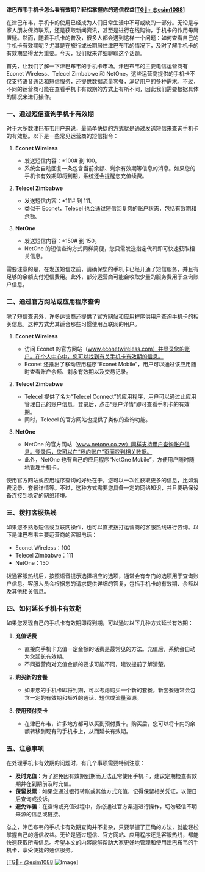 **津巴布韦手机卡怎么看有效期？轻松掌握你的通信权益[[TG💪+ @esim1088](https://t.me/s/esim1088)]**

在津巴布韦，手机卡的使用已经成为人们日常生活中不可或缺的一部分。无论是与家人朋友保持联系，还是获取新闻资讯，甚至是进行在线购物，手机卡的作用毋庸置疑。然而，随着手机卡的普及，很多人都会遇到这样一个问题：如何查看自己的手机卡有效期呢？尤其是在旅行或长期居住津巴布韦的情况下，及时了解手机卡的有效期显得尤为重要。今天，我们就来详细聊聊这个话题。

首先，让我们了解一下津巴布韦的手机卡市场。津巴布韦的主要电信运营商有 Econet Wireless、Telecel Zimbabwe 和 NetOne。这些运营商提供的手机卡不仅支持语音通话和短信服务，还提供数据流量套餐，满足用户的多种需求。不过，不同的运营商可能在查看手机卡有效期的方式上有所不同，因此我们需要根据具体的情况来进行操作。

### **一、通过短信查询手机卡有效期**

对于大多数津巴布韦用户来说，最简单快捷的方式就是通过发送短信来查询手机卡的有效期。以下是一些常见运营商的短信指令：

1. **Econet Wireless**
   - 发送短信内容：*100# 到 100。
   - 系统会自动回复一条包含当前余额、剩余有效期等信息的消息。如果您的手机卡有效期即将到期，系统还会提醒您充值续费。

2. **Telecel Zimbabwe**
   - 发送短信内容：*111# 到 111。
   - 类似于 Econet，Telecel 也会通过短信回复您的账户状态，包括有效期和余额。

3. **NetOne**
   - 发送短信内容：*150# 到 150。
   - NetOne 的短信查询方式同样简便，您只需发送指定代码即可快速获取相关信息。

需要注意的是，在发送短信之前，请确保您的手机卡已经开通了短信服务，并且有足够的余额支付短信费用。此外，部分运营商可能会收取少量的服务费用于查询账户信息。

### **二、通过官方网站或应用程序查询**

除了短信查询外，许多运营商还提供了官方网站和应用程序供用户查询手机卡的相关信息。这种方式尤其适合那些习惯使用互联网的用户。

1. **Econet Wireless**
   - 访问 Econet 的官方网站（www.econetwireless.com）并登录您的账户。在个人中心中，您可以找到有关手机卡有效期的信息。
   - Econet 还推出了移动应用程序“Econet Mobile”，用户可以通过该应用随时查看账户余额、剩余有效期以及交易记录。

2. **Telecel Zimbabwe**
   - Telecel 提供了名为“Telecel Connect”的应用程序，用户可以通过此应用管理自己的账户信息。登录后，点击“账户详情”即可查看手机卡的有效期。
   - 同时，Telecel 的官方网站也提供了类似的查询功能。

3. **NetOne**
   - NetOne 的官方网站（www.netone.co.zw）同样支持用户查询账户信息。登录后，您可以在“我的账户”页面找到相关数据。
   - 此外，NetOne 也有自己的应用程序“NetOne Mobile”，方便用户随时随地管理手机卡。

使用官方网站或应用程序查询的好处在于，您可以一次性获取更多的信息，比如消费记录、套餐详情等。不过，这种方式需要您具备一定的网络知识，并且要确保设备连接到稳定的网络环境。

### **三、拨打客服热线**

如果您不熟悉短信或互联网操作，也可以直接拨打运营商的客服热线进行咨询。以下是津巴布韦主要运营商的客服电话：

- Econet Wireless：100
- Telecel Zimbabwe：111
- NetOne：150

拨通客服热线后，按照语音提示选择相应的选项，通常会有专门的选项用于查询账户信息。客服人员会根据您的请求提供详细的答复，包括手机卡的有效期、余额以及其他相关信息。

### **四、如何延长手机卡有效期**

如果您发现自己的手机卡有效期即将到期，可以通过以下几种方式延长有效期：

1. **充值话费**
   - 直接向手机卡充值一定金额的话费是最常见的方法。充值后，系统会自动为您延长有效期。
   - 不同运营商对充值金额的要求可能不同，建议提前了解清楚。

2. **购买新的套餐**
   - 如果您的手机卡即将到期，可以考虑购买一个新的套餐。新套餐通常会包含一定的有效期和额外的通话、短信或流量资源。

3. **使用预付费卡**
   - 在津巴布韦，许多地方都可以买到预付费卡。购买后，您可以将卡内的余额转移到现有的手机卡上，从而延长有效期。

### **五、注意事项**

在处理手机卡有效期的问题时，有几个事项需要特别注意：

- **及时充值**：为了避免因有效期到期而无法正常使用手机卡，建议定期检查有效期并在到期前及时充值。
- **保留发票**：如果您通过银行转账或其他方式充值，记得保留相关凭证，以便日后查询或投诉。
- **避免诈骗**：在查询或充值过程中，务必通过官方渠道进行操作，切勿轻信不明来源的信息或链接。

总之，津巴布韦的手机卡有效期查询并不复杂，只要掌握了正确的方法，就能轻松掌握自己的通信权益。无论是通过短信、官方网站、应用程序还是客服热线，都能快速获取所需信息。希望本文的内容能够帮助大家更好地管理和使用津巴布韦的手机卡，享受便捷的通信服务。

[[TG💪+ @esim1088](https://t.me/s/esim1088) ![Image](https://i.postimg.cc/4NQfJmqS/Snipaste-2025-05-13-00-14-12.png)]
